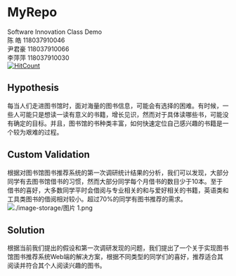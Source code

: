 # MyRepo
Software Innovation Class Demo  
陈  皓 118037910046  
尹君豪 118037910066  
李萍萍 118037910030  
[![HitCount](http://hits.dwyl.io/CH609583349/myRepo.svg)](http://hits.dwyl.io/CH609583349/myRepo)
## Hypothesis
每当人们走进图书馆时，面对海量的图书信息，可能会有选择的困难。有时候，一些人可能只是想读一读有意义的书籍，增长见识，然而对于具体读哪些书，可能没有确定的目标。并且，图书馆的书种类丰富，如何快速定位自己感兴趣的书籍是一个较为艰难的过程。
## Custom Validation
根据对图书馆图书推荐系统的第一次调研统计结果的分析，我们可以发现，大部分同学有去图书馆借书的习惯，然而大部分同学每个月借书的数目少于10本。至于借书的喜好，大多数同学平时会借阅与专业相关的和与爱好相关的书籍，英语类和工具类图书的借阅相对较小。超过70%的同学有图书推荐的需求。
![./image-storage/图片 1.png](调研结果1)
## Solution
根据当前我们提出的假设和第一次调研发现的问题，我们提出了一个关于实现图书馆图书推荐系统Web端的解决方案，根据不同类型的同学们的喜好，推荐适合其阅读并符合其个人阅读兴趣的图书。
